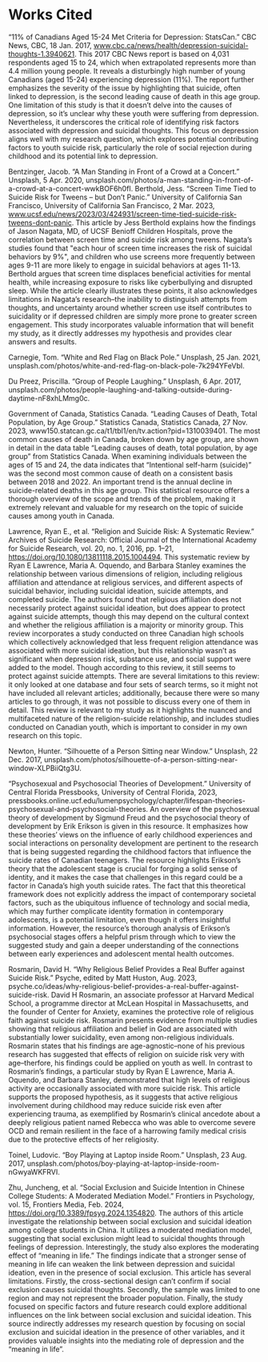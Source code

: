 # Works Cited
“11% of Canadians Aged 15-24 Met Criteria for Depression: StatsCan.” CBC News, CBC, 18 Jan. 2017, www.cbc.ca/news/health/depression-suicidal-thoughts-1.3940621. This 2017 CBC News report is based on 4,031 respondents aged 15 to 24, which when extrapolated represents more than 4.4 million young people. It reveals a disturbingly high number of young Canadians (aged 15-24) experiencing depression (11%). The report further emphasizes the severity of the issue by highlighting that suicide, often linked to depression, is the second leading cause of death in this age group. One limitation of this study is that it doesn’t delve into the causes of depression, so it’s unclear why these youth were suffering from depression. Nevertheless, it underscores the critical role of identifying risk factors associated with depression and suicidal thoughts. This focus on depression aligns well with my research question, which explores potential contributing factors to youth suicide risk, particularly the role of social rejection during childhood and its potential link to depression.

Bentzinger, Jacob. “A Man Standing in Front of a Crowd at a Concert.” Unsplash, 5 Apr. 2020, unsplash.com/photos/a-man-standing-in-front-of-a-crowd-at-a-concert-wwkBOF6h0fI.
Berthold, Jess. “Screen Time Tied to Suicide Risk for Tweens – but Don’t Panic.” University of California San Francisco, University of California San Francisco, 2 Mar. 2023, www.ucsf.edu/news/2023/03/424931/screen-time-tied-suicide-risk-tweens-dont-panic. This article by Jess Berthold explains how the findings of Jason Nagata, MD, of UCSF Benioff Children Hospitals, prove the correlation between screen time and suicide risk among tweens. Nagata’s studies found that "each hour of screen time increases the risk of suicidal behaviors by 9%", and children who use screens more frequently between ages 9-11 are more likely to engage in suicidal behaviors at ages 11-13. Berthold argues that screen time displaces beneficial activities for mental health, while increasing exposure to risks like cyberbullying and disrupted sleep. While the article clearly illustrates these points, it also acknowledges limitations in Nagata’s research–the inability to distinguish attempts from thoughts, and uncertainty around whether screen use itself contributes to suicidality or if depressed children are simply more prone to greater screen engagement. This study incorporates valuable information that will benefit my study, as it directly addresses my hypothesis and provides clear answers and results.

Carnegie, Tom. “White and Red Flag on Black Pole.” Unsplash, 25 Jan. 2021, unsplash.com/photos/white-and-red-flag-on-black-pole-7k294YFeVbI.

Du Preez, Priscilla. “Group of People Laughing.” Unsplash, 6 Apr. 2017, unsplash.com/photos/people-laughing-and-talking-outside-during-daytime-nF8xhLMmg0c.

Government of Canada, Statistics Canada. “Leading Causes of Death, Total Population, by Age Group.” Statistics Canada, Statistics Canada, 27 Nov. 2023, www150.statcan.gc.ca/t1/tbl1/en/tv.action?pid=1310039401. The most common causes of death in Canada, broken down by age group, are shown in detail in the data table “Leading causes of death, total population, by age group” from Statistics Canada. When examining individuals between the ages of 15 and 24, the data indicates that “Intentional self-harm (suicide)” was the second most common cause of death on a consistent basis between 2018 and 2022. An important trend is the annual decline in suicide-related deaths in this age group. This statistical resource offers a thorough overview of the scope and trends of the problem, making it extremely relevant and valuable for my research on the topic of suicide causes among youth in Canada. 

Lawrence, Ryan E., et al. “Religion and Suicide Risk: A Systematic Review.” Archives of Suicide Research: Official Journal of the International Academy for Suicide Research, vol. 20, no. 1, 2016, pp. 1–21, https://doi.org/10.1080/13811118.2015.1004494. This systematic review by Ryan E Lawrence, Maria A. Oquendo, and Barbara Stanley examines the relationship between various dimensions of religion, including religious affiliation and attendance at religious services, and different aspects of suicidal behavior, including suicidal ideation, suicide attempts, and completed suicide. The authors found that religious affiliation does not necessarily protect against suicidal ideation, but does appear to protect against suicide attempts, though this may depend on the cultural context and whether the religious affiliation is a majority or minority group. This review incorporates a study conducted on three Canadian high schools which collectively acknowledged that less frequent religion attendance was associated with more suicidal ideation, but this relationship wasn’t as significant when depression risk, substance use, and social support were added to the model. Though according to this review, it still seems to protect against suicide attempts. There are several limitations to this review: it only looked at one database and four sets of search terms, so it might not have included all relevant articles; additionally, because there were so many articles to go through, it was not possible to discuss every one of them in detail. This review is relevant to my study as it highlights the nuanced and multifaceted nature of the religion-suicide relationship, and includes studies conducted on Canadian youth, which is important to consider in my own research on this topic.

Newton, Hunter. “Silhouette of a Person Sitting near Window.” Unsplash, 22 Dec. 2017, unsplash.com/photos/silhouette-of-a-person-sitting-near-window-XLPBiiQtg3U.

“Psychosexual and Psychosocial Theories of Development.” University of Central Florida Pressbooks, University of Central Florida, 2023, pressbooks.online.ucf.edu/lumenpsychology/chapter/lifespan-theories-psychosexual-and-psychosocial-theories. An overview of the psychosexual theory of development by Sigmund Freud and the psychosocial theory of development by Erik Erikson is given in this resource. It emphasizes how these theories’ views on the influence of early childhood experiences and social interactions on personality development are pertinent to the research that is being suggested regarding the childhood factors that influence the suicide rates of Canadian teenagers. The resource highlights Erikson’s theory that the adolescent stage is crucial for forging a solid sense of identity, and it makes the case that challenges in this regard could be a factor in Canada’s high youth suicide rates. The fact that this theoretical framework does not explicitly address the impact of contemporary societal factors, such as the ubiquitous influence of technology and social media, which may further complicate identity formation in contemporary adolescents, is a potential limitation, even though it offers insightful information. However, the resource’s thorough analysis of Erikson’s psychosocial stages offers a helpful prism through which to view the suggested study and gain a deeper understanding of the connections between early experiences and adolescent mental health outcomes.

Rosmarin, David H. “Why Religious Belief Provides a Real Buffer against Suicide Risk.” Psyche, edited by Matt Huston, Aug. 2023, psyche.co/ideas/why-religious-belief-provides-a-real-buffer-against-suicide-risk. David H Rosmarin, an associate professor at Harvard Medical School, a programme director at McLean Hospital in Massachusetts, and the founder of Center for Anxiety, examines the protective role of religious faith against suicide risk. Rosmarin presents evidence from multiple studies showing that religious affiliation and belief in God are associated with substantially lower suicidality, even among non-religious individuals. Rosmarin states that his findings are age-agnostic–none of his previous research has suggested that effects of religion on suicide risk very with age–therfore, his findings could be applied on youth as well. In contrast to Rosmarin’s findings, a particular study by Ryan E Lawrence, Maria A. Oquendo, and Barbara Stanley, demonstrated that high levels of religious activity are occasionally associated with more suicide risk. This article supports the proposed hypothesis, as it suggests that active religious involvement during childhood may reduce suicide risk even after experiencing trauma, as exemplified by Rosmarin’s clinical ancedote about a deeply religious patient named Rebecca who was able to overcome severe OCD and remain resilient in the face of a harrowing family medical crisis due to the protective effects of her religiosity.

Toinel, Ludovic. “Boy Playing at Laptop inside Room.” Unsplash, 23 Aug. 2017, unsplash.com/photos/boy-playing-at-laptop-inside-room-nGwyaWKFRVI.

Zhu, Juncheng, et al. “Social Exclusion and Suicide Intention in Chinese College Students: A Moderated Mediation Model.” Frontiers in Psychology, vol. 15, Frontiers Media, Feb. 2024, https://doi.org/10.3389/fpsyg.2024.1354820. The authors of this article investigate the relationship between social exclusion and suicidal ideation among college students in China. It utilizes a moderated mediation model, suggesting that social exclusion might lead to suicidal thoughts through feelings of depression. Interestingly, the study also explores the moderating effect of “meaning in life.” The findings indicate that a stronger sense of meaning in life can weaken the link between depression and suicidal ideation, even in the presence of social exclusion. This article has several limitations. Firstly, the cross-sectional design can’t confirm if social exclusion causes suicidal thoughts. Secondly, the sample was limited to one region and may not represent the broader population. Finally, the study focused on specific factors and future research could explore additional influences on the link between social exclusion and suicidal ideation. This source indirectly addresses my research question by focusing on social exclusion and suicidal ideation in the presence of other variables, and it provides valuable insights into the mediating role of depression and the “meaning in life”.

